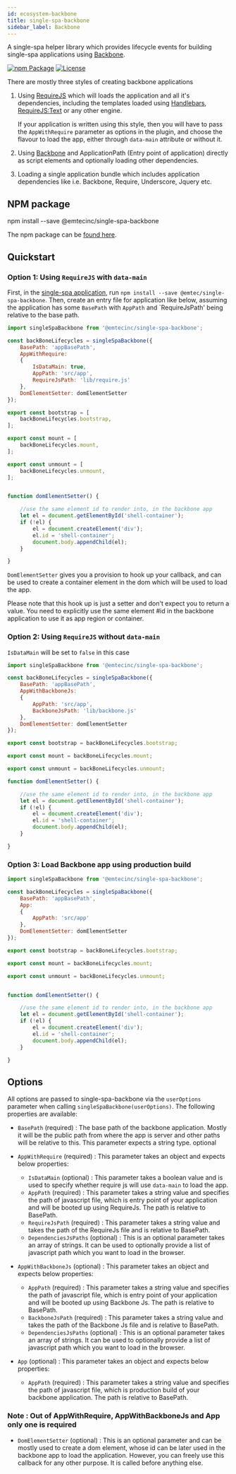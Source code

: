 ```yaml
---
id: ecosystem-backbone
title: single-spa-backbone
sidebar_label: Backbone
---
```


A single-spa helper library which provides lifecycle events for building single-spa applications using [Backbone](http://backbonejs.org/).

[![npm Package](https://img.shields.io/npm/v/@emtecinc/single-spa-backbone.svg)](https://www.npmjs.com/package/@emtecinc/single-spa-backbone)
[![License](https://img.shields.io/npm/l/@emtecinc/single-spa-backbone.svg)](https://github.com/emtecinc/single-spa-backbone/blob/master/LICENSE)

There are mostly three styles of creating backbone applications

1. Using [RequireJS](https://requirejs.org/) which will loads the application and all it's dependencies, including the templates loaded using [Handlebars](https://handlebarsjs.com/), [RequireJS:Text](https://github.com/requirejs/text) or any other engine. 

   If your application is written using this style, then you will have to pass the `AppWithRequire` parameter as options in the plugin, and choose the flavour to load the app, either through `data-main` attribute or without it.

2. Using [Backbone](http://backbonejs.org/) and ApplicationPath (Entry point of application) directly as script elements and optionally loading other dependencies.

3. Loading a single application bundle which includes application dependencies like i.e. Backbone, Require, Underscore, Jquery etc. 

## NPM package

npm install --save @emtecinc/single-spa-backbone

The npm package can be [found here](https://www.npmjs.com/package/@emtecinc/single-spa-backbone). 

## Quickstart

### Option 1: Using `RequireJS` with `data-main`

First, in the [single-spa application](https://github.com/CanopyTax/single-spa/blob/master/docs/applications.md#registered-applications), run `npm install --save @emtec/single-spa-backbone`. Then, create an entry file for application like below, assuming the application has some `BasePath` with `AppPath` and `RequireJsPath' being relative to the base path.

```js
import singleSpaBackbone from '@emtecinc/single-spa-backbone';

const backBoneLifecycles = singleSpaBackbone({
	BasePath: 'appBasePath',
	AppWithRequire:
	{
		IsDataMain: true,
		AppPath: 'src/app',
		RequireJsPath: 'lib/require.js'
	},
	DomElementSetter: domElementSetter
});

export const bootstrap = [
	backBoneLifecycles.bootstrap,
];

export const mount = [
	backBoneLifecycles.mount,
];

export const unmount = [
	backBoneLifecycles.unmount,
];


function domElementSetter() {

	//use the same element id to render into, in the backbone app
	let el = document.getElementById('shell-container');
	if (!el) {
		el = document.createElement('div');
		el.id = 'shell-container';
		document.body.appendChild(el);
	}

}
```

`DomElementSetter` gives you a provision to hook up your callback, and can be used to create a container element in the dom which will be used to load the app.

Please note that this hook up is just a setter and don't expect you to return a value. You need to explicitly use the same element #id in the backbone application to use it as app region or container.


### Option 2: Using `RequireJS` without `data-main`

`IsDataMain` will be set to `false` in this case

```js
import singleSpaBackbone from '@emtecinc/single-spa-backbone';

const backBoneLifecycles = singleSpaBackbone({
	BasePath: 'appBasePath',
	AppWithBackboneJs:
	{
		AppPath: 'src/app',
		BackboneJsPath: 'lib/backbone.js'
	},
	DomElementSetter: domElementSetter
});

export const bootstrap = backBoneLifecycles.bootstrap;

export const mount = backBoneLifecycles.mount;

export const unmount = backBoneLifecycles.unmount;

function domElementSetter() {

	//use the same element id to render into, in the backbone app
	let el = document.getElementById('shell-container');
	if (!el) {
		el = document.createElement('div');
		el.id = 'shell-container';
		document.body.appendChild(el);
	}

}
```

### Option 3: Load Backbone app using production build


```js
import singleSpaBackbone from '@emtecinc/single-spa-backbone';

const backBoneLifecycles = singleSpaBackbone({
	BasePath: 'appBasePath',
	App:
	{
		AppPath: 'src/app'
	},
	DomElementSetter: domElementSetter
});

export const bootstrap = backBoneLifecycles.bootstrap;

export const mount = backBoneLifecycles.mount;

export const unmount = backBoneLifecycles.unmount;


function domElementSetter() {

	//use the same element id to render into, in the backbone app
	let el = document.getElementById('shell-container');
	if (!el) {
		el = document.createElement('div');
		el.id = 'shell-container';
		document.body.appendChild(el);
	}

}
```


## Options

All options are passed to single-spa-backbone via the `userOptions` parameter when calling `singleSpaBackbone(userOptions)`. The following properties are available:

* `BasePath` (required) : The base path of the backbone application. Mostly it will be the public path from where the app is server and other paths will be relative to this. This parameter expects a string type.
optional

* `AppWithRequire` (required) : This parameter takes an object and expects below properties:
	* `IsDataMain` (optional) : This parameter takes a boolean value and is used to specify whether require js will use `data-main` to load the app.
	* `AppPath` (required) : This parameter takes a string value and specifies the path of javascript file, which is entry point of your application and will be booted up using RequireJs. The path is relative to BasePath.
	* `RequireJsPath` (required) : This parameter takes a string value and takes the path of the RequireJs file and is relative to BasePath.
	* `DependenciesJsPaths` (optional) : This is an optional parameter takes an array of strings. It can be used to optionally provide a list of javascript path which you want to load in the browser.

* `AppWithBackboneJs` (optional) : This parameter takes an object and expects below properties:
	* `AppPath` (required) : This parameter takes a string value and specifies the path of javascript file, which is entry point of your application and will be booted up using Backbone Js. The path is relative to BasePath.
	* `BackboneJsPath` (required) : This parameter takes a string value and takes the path of the Backbone Js file and is relative to BasePath.
	* `DependenciesJsPaths` (optional) : This is an optional parameter takes an array of strings. It can be used to optionally provide a list of javascript path which you want to load in the browser.

* `App` (optional) : This parameter takes an object and expects below properties:
	* `AppPath` (required) : This parameter takes a string value and specifies the path of javascript file, which is production build of your backbone application. The path is relative to BasePath.

### Note : Out of AppWithRequire, AppWithBackboneJs and  App only one is required

* `DomElementSetter` (optional) : This is an optional parameter and can be mostly used to create a dom element, whose id can be later used in the backbone app to load the application. However, you can freely use this callback for any other purpose. It is called before anything else.